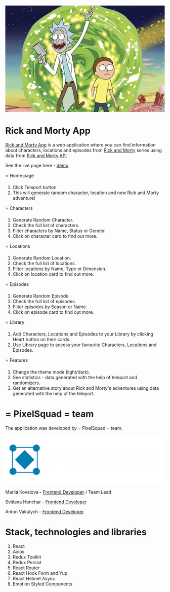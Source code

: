 ![](.gitbook/assets/RickAndMort.jpg)

# Rick and Morty App

[Rick and Morty App](https://mariia-kovalova.github.io/rick-and-morty-app/) is a
web application where you can find information about characters, locations and
episodes from [Rick and Morty](https://www.netflix.com/ua/title/80014749) series
using data from [Rick and Morty API](https://rickandmortyapi.com/)

See the live page here -
[demo](https://mariia-kovalova.github.io/rick-and-morty-app/)

⭐ Home page

1. Click Teleport button
2. This will generate random character, location and new Rick and Morty
   adventure!

⭐ Characters

1. Generate Random Character.
2. Check the full list of characters.
3. Filter characters by Name, Status or Gender.
4. Click on character card to find out more.

⭐ Locations

1. Generate Random Location.
2. Check the full list of locations.
3. Filter locations by Name, Type or Dimension.
4. Click on location card to find out more.

⭐ Episodes

1. Generate Random Episode.
2. Check the full list of episodes.
3. Filter episodes by Season or Name.
4. Click on episode card to find out more.

⭐ Library

1. Add Characters, Locations and Episodes to your Library by clicking Heart
   button on their cards.
2. Use Library page to access your favourite Characters, Locations and Episodes.

⭐ Features

1. Change the theme mode (light/dark).
2. See statistics - data generated with the help of teleport and randomizers.
3. Get an alternative story about Rick and Morty's adventures using data
   generated with the help of the teleport.

# = PixelSquad = team

The application was developed by = PixelSquad = team.

![](.gitbook/assets/logoPS.png)

Mariia Kovalova -
[Frontend Developer](https://www.linkedin.com/in/mariia-kova-lova/) / Team Lead

Svitlana Honchar -
[Frontend Developer](https://www.linkedin.com/in/svitlana-honchar/)

Anton Vakulych -
[Frontend Developer](https://www.linkedin.com/in/%D0%B0%D0%BD%D1%82%D0%BE%D0%BD-%D0%B2%D0%B0%D0%BA%D1%83%D0%BB%D0%B8%D1%87-119b99225/)

# Stack, technologies and libraries

1. React
2. Axios
3. Redux Toolkit
4. Redux Persist
5. React Router
6. React Hook Form and Yup
7. React Helmet Async
8. Emotion Styled Components
